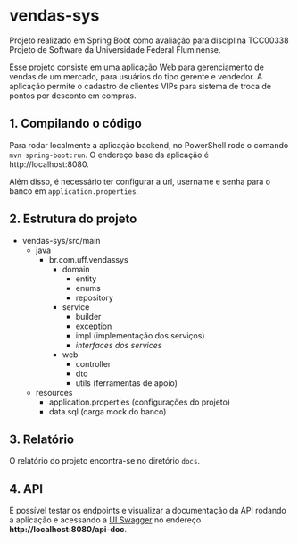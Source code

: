 # vendas-sys
Projeto realizado em Spring Boot como avaliação para disciplina TCC00338 Projeto de Software da Universidade Federal Fluminense.

Esse projeto consiste em uma aplicação Web para gerenciamento de vendas de um mercado, para usuários do tipo gerente e vendedor. A aplicação permite o cadastro de clientes VIPs para sistema de troca de pontos por desconto em compras.

## 1. Compilando o código

Para rodar localmente a aplicação backend, no PowerShell rode o comando `mvn spring-boot:run`. O endereço base da aplicação é http://localhost:8080.

Além disso, é necessário ter configurar a url, username e senha para o banco em `application.properties`.

## 2. Estrutura do projeto

* vendas-sys/src/main
    * java
        * br.com.uff.vendassys
            * domain
                * entity
                * enums 
                * repository
            * service
                * builder
                * exception
                * impl (implementação dos serviços)
                * *interfaces dos services*
            * web
                * controller
                * dto
                * utils (ferramentas de apoio)
    * resources
        * application.properties (configurações do projeto)
        * data.sql (carga mock do banco)

## 3. Relatório

O relatório do projeto encontra-se no diretório `docs`.

## 4. API

É possível testar os endpoints e visualizar a documentação da API rodando a aplicação e acessando a [UI Swagger](https://swagger.io/tools/swagger-ui/) no endereço **http://localhost:8080/api-doc**.
